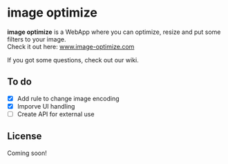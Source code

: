 # image optimize

**image optimize** is a WebApp where you can optimize, resize and put some filters to your image.  
Check it out here: www.image-optimize.com

If you got some questions, check out our wiki.

## To do
- [x] Add rule to change image encoding
- [x] Imporve UI handling
- [ ] Create API for external use

## License
Coming soon!
